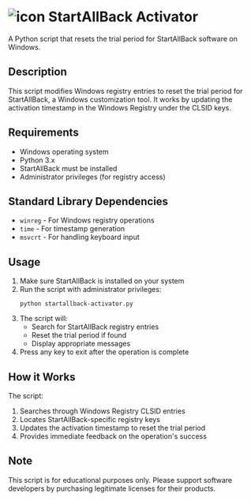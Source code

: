# ![icon](icon.ico) StartAllBack Activator

A Python script that resets the trial period for StartAllBack software on Windows.

## Description

This script modifies Windows registry entries to reset the trial period for StartAllBack, a Windows customization tool. It works by updating the activation timestamp in the Windows Registry under the CLSID keys.

## Requirements

- Windows operating system
- Python 3.x
- StartAllBack must be installed
- Administrator privileges (for registry access)

## Standard Library Dependencies
- `winreg` - For Windows registry operations
- `time` - For timestamp generation
- `msvcrt` - For handling keyboard input

## Usage

1. Make sure StartAllBack is installed on your system
2. Run the script with administrator privileges:
   ```
   python startallback-activator.py
   ```
3. The script will:
   - Search for StartAllBack registry entries
   - Reset the trial period if found
   - Display appropriate messages
4. Press any key to exit after the operation is complete

## How it Works

The script:
1. Searches through Windows Registry CLSID entries
2. Locates StartAllBack-specific registry keys
3. Updates the activation timestamp to reset the trial period
4. Provides immediate feedback on the operation's success

## Note

This script is for educational purposes only. Please support software developers by purchasing legitimate licenses for their products.
